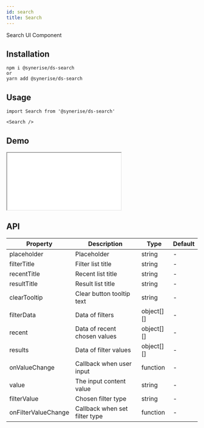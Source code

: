 ```yaml
---
id: search
title: Search
---
```


Search UI Component

## Installation

```
npm i @synerise/ds-search
or
yarn add @synerise/ds-search
```

## Usage

```
import Search from '@synerise/ds-search'

<Search />

```

## Demo

<iframe src="/storybook-static/iframe.html?id=components-search--default"></iframe>

## API

| Property            | Description                   | Type       | Default |
| ------------------- | ----------------------------- | ---------- | ------- |
| placeholder         | Placeholder                   | string     | -       |
| filterTitle         | Filter list title             | string     | -       |
| recentTitle         | Recent list title             | string     | -       |
| resultTitle         | Result list title             | string     | -       |
| clearTooltip        | Clear button tooltip text     | string     | -       |
| filterData          | Data of filters               | object[][] | -       |
| recent              | Data of recent chosen values  | object[][] | -       |
| results             | Data of filter values         | object[][] | -       |
| onValueChange       | Callback when user input      | function   | -       |
| value               | The input content value       | string     | -       |
| filterValue         | Chosen filter type            | string     | -       |
| onFilterValueChange | Callback when set filter type | function   | -       |
